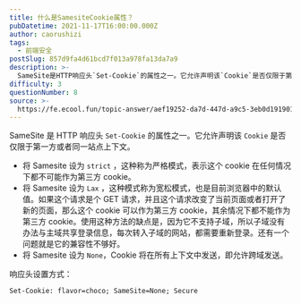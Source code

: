 ```yaml
---
title: 什么是SamesiteCookie属性？
pubDatetime: 2021-11-17T16:00:00.000Z
author: caorushizi
tags:
  - 前端安全
postSlug: 857d9fa4d61bcd7f013a978fa13da7a9
description: >-
  SameSite是HTTP响应头`Set-Cookie`的属性之一。它允许声明该`Cookie`是否仅限于第一方或者同一站点上下文。*将Samesite设为`strict`，这种称为严格模式，表示这个
difficulty: 3
questionNumber: 8
source: >-
  https://fe.ecool.fun/topic-answer/aef19252-da7d-447d-a9c5-3eb0d191901d?orderBy=updateTime&order=desc&tagId=21
---
```


SameSite 是 HTTP 响应头 `Set-Cookie` 的属性之一。它允许声明该 `Cookie` 是否仅限于第一方或者同一站点上下文。

- 将 Samesite 设为 `strict` ，这种称为严格模式，表示这个 cookie 在任何情况下都不可能作为第三方 cookie。
- 将 Samesite 设为 `Lax` ，这种模式称为宽松模式，也是目前浏览器中的默认值。如果这个请求是个 GET 请求，并且这个请求改变了当前页面或者打开了新的页面，那么这个 cookie 可以作为第三方 cookie，其余情况下都不能作为第三方 cookie。使用这种方法的缺点是，因为它不支持子域，所以子域没有办法与主域共享登录信息，每次转入子域的网站，都需要重新登录。还有一个问题就是它的兼容性不够好。
- 将 Samesite 设为 `None`，Cookie 将在所有上下文中发送，即允许跨域发送。

响应头设置方式：

    Set-Cookie: flavor=choco; SameSite=None; Secure
